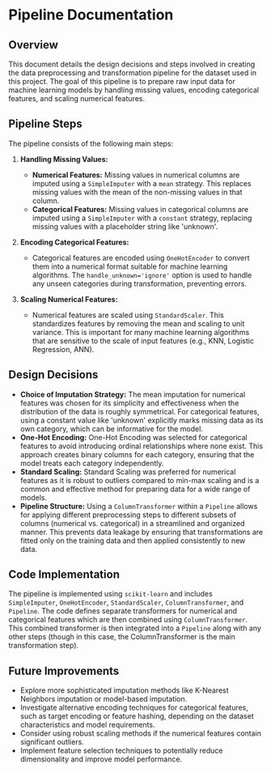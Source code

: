 # Pipeline Documentation

## Overview
This document details the design decisions and steps involved in creating the data preprocessing and transformation pipeline for the dataset used in this project. The goal of this pipeline is to prepare raw input data for machine learning models by handling missing values, encoding categorical features, and scaling numerical features.

## Pipeline Steps

The pipeline consists of the following main steps:

1.  **Handling Missing Values:**
    *   **Numerical Features:** Missing values in numerical columns are imputed using a `SimpleImputer` with a `mean` strategy. This replaces missing values with the mean of the non-missing values in that column.
    *   **Categorical Features:** Missing values in categorical columns are imputed using a `SimpleImputer` with a `constant` strategy, replacing missing values with a placeholder string like 'unknown'.

2.  **Encoding Categorical Features:**
    *   Categorical features are encoded using `OneHotEncoder` to convert them into a numerical format suitable for machine learning algorithms. The `handle_unknown='ignore'` option is used to handle any unseen categories during transformation, preventing errors.

3.  **Scaling Numerical Features:**
    *   Numerical features are scaled using `StandardScaler`. This standardizes features by removing the mean and scaling to unit variance. This is important for many machine learning algorithms that are sensitive to the scale of input features (e.g., KNN, Logistic Regression, ANN).

## Design Decisions

*   **Choice of Imputation Strategy:** The mean imputation for numerical features was chosen for its simplicity and effectiveness when the distribution of the data is roughly symmetrical. For categorical features, using a constant value like 'unknown' explicitly marks missing data as its own category, which can be informative for the model.
*   **One-Hot Encoding:** One-Hot Encoding was selected for categorical features to avoid introducing ordinal relationships where none exist. This approach creates binary columns for each category, ensuring that the model treats each category independently.
*   **Standard Scaling:** Standard Scaling was preferred for numerical features as it is robust to outliers compared to min-max scaling and is a common and effective method for preparing data for a wide range of models.
*   **Pipeline Structure:** Using a `ColumnTransformer` within a `Pipeline` allows for applying different preprocessing steps to different subsets of columns (numerical vs. categorical) in a streamlined and organized manner. This prevents data leakage by ensuring that transformations are fitted only on the training data and then applied consistently to new data.

## Code Implementation

The pipeline is implemented using `scikit-learn` and includes `SimpleImputer`, `OneHotEncoder`, `StandardScaler`, `ColumnTransformer`, and `Pipeline`. The code defines separate transformers for numerical and categorical features which are then combined using `ColumnTransformer`. This combined transformer is then integrated into a `Pipeline` along with any other steps (though in this case, the ColumnTransformer is the main transformation step).

## Future Improvements

*   Explore more sophisticated imputation methods like K-Nearest Neighbors imputation or model-based imputation.
*   Investigate alternative encoding techniques for categorical features, such as target encoding or feature hashing, depending on the dataset characteristics and model requirements.
*   Consider using robust scaling methods if the numerical features contain significant outliers.
*   Implement feature selection techniques to potentially reduce dimensionality and improve model performance.